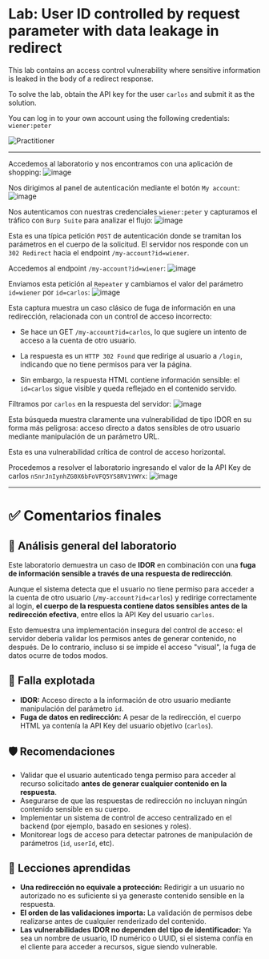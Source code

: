 # Lab: User ID controlled by request parameter with data leakage in redirect

This lab contains an access control vulnerability where sensitive information is leaked in the body of a redirect response.

To solve the lab, obtain the API key for the user `carlos` and submit it as the solution.

You can log in to your own account using the following credentials: `wiener:peter`

![Practitioner](https://img.shields.io/badge/level-Apprentice-green) 

---


Accedemos al laboratorio y nos encontramos con una aplicación de shopping:
![image](https://github.com/user-attachments/assets/1b7afa68-d3d8-4fdf-84f5-8d3dba151c23)

Nos dirigimos al panel de autenticación mediante el botón `My account`:
![image](https://github.com/user-attachments/assets/6d190589-958e-4e40-9d8a-41bb9411271e)

Nos autenticamos con nuestras credenciales `wiener:peter` y capturamos el tráfico con `Burp Suite` para analizar el flujo:
![image](https://github.com/user-attachments/assets/654702c0-0aa0-4313-8917-c9d19e20b5ab)

Esta es una típica petición `POST` de autenticación donde se tramitan los parámetros en el cuerpo de la solicitud. El servidor nos responde con un `302 Redirect` hacia el endpoint `/my-account?id=wiener`.

Accedemos al endpoint `/my-account?id=wiener`:
![image](https://github.com/user-attachments/assets/13c5a647-13fd-44ee-b5fb-5435a4b4ec76)

Enviamos esta petición al `Repeater` y cambiamos el valor del parámetro `id=wiener` por `id=carlos`:
![image](https://github.com/user-attachments/assets/843da7cb-65aa-484c-97b8-e30c98e39b41)

Esta captura muestra un caso clásico de fuga de información en una redirección, relacionada con un control de acceso incorrecto:

- Se hace un GET `/my-account?id=carlos`, lo que sugiere un intento de acceso a la cuenta de otro usuario.

- La respuesta es un `HTTP 302 Found` que redirige al usuario a `/login`, indicando que no tiene permisos para ver la página.

- Sin embargo, la respuesta HTML contiene información sensible: el `id=carlos` sigue visible y queda reflejado en el contenido servido.

Filtramos por `carlos` en la respuesta del servidor:
![image](https://github.com/user-attachments/assets/4de0602f-dc36-4611-8316-a0bfe6cbce06)

Esta búsqueda muestra claramente una vulnerabilidad de tipo IDOR en su forma más peligrosa: acceso directo a datos sensibles de otro usuario mediante manipulación de un parámetro URL.

Esta es una vulnerabilidad crítica de control de acceso horizontal.

Procedemos a resolver el laboratorio ingresando el valor de la API Key de carlos `nSnrJnIynhZG0X6bFoVFQ5YS8RV1YWYx`:
![image](https://github.com/user-attachments/assets/b99db88b-455c-468e-a8d2-de973fdb6b6e)


---

# ✅ Comentarios finales

## 🔎 Análisis general del laboratorio

Este laboratorio demuestra un caso de **IDOR** en combinación con una **fuga de información sensible a través de una respuesta de redirección**.

Aunque el sistema detecta que el usuario no tiene permiso para acceder a la cuenta de otro usuario (`/my-account?id=carlos`) y redirige correctamente al login, **el cuerpo de la respuesta contiene datos sensibles antes de la redirección efectiva**, entre ellos la API Key del usuario `carlos`.

Esto demuestra una implementación insegura del control de acceso: el servidor debería validar los permisos antes de generar contenido, no después. De lo contrario, incluso si se impide el acceso "visual", la fuga de datos ocurre de todos modos.

## 🚨 Falla explotada

- **IDOR:** Acceso directo a la información de otro usuario mediante manipulación del parámetro `id`.
- **Fuga de datos en redirección:** A pesar de la redirección, el cuerpo HTML ya contenía la API Key del usuario objetivo (`carlos`).

## 🛡️ Recomendaciones

- Validar que el usuario autenticado tenga permiso para acceder al recurso solicitado **antes de generar cualquier contenido en la respuesta**.
- Asegurarse de que las respuestas de redirección no incluyan ningún contenido sensible en su cuerpo.
- Implementar un sistema de control de acceso centralizado en el backend (por ejemplo, basado en sesiones y roles).
- Monitorear logs de acceso para detectar patrones de manipulación de parámetros (`id`, `userId`, etc).

## 🧠 Lecciones aprendidas

- **Una redirección no equivale a protección:** Redirigir a un usuario no autorizado no es suficiente si ya generaste contenido sensible en la respuesta.
- **El orden de las validaciones importa:** La validación de permisos debe realizarse antes de cualquier renderizado del contenido.
- **Las vulnerabilidades IDOR no dependen del tipo de identificador:** Ya sea un nombre de usuario, ID numérico o UUID, si el sistema confía en el cliente para acceder a recursos, sigue siendo vulnerable.

